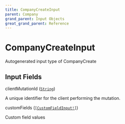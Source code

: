 ```yaml
---
title: CompanyCreateInput
parent: Company
grand_parent: Input Objects
great_grand_parent: Reference
---
```


<h1>CompanyCreateInput</h1>

Autogenerated input type of CompanyCreate

<h2>Input Fields</h2>

<div class="field-entry ">
  <span id="client_mutation_id" class="field-name anchored">clientMutationId (<code><a href="/docs/reference/scalar/string">String</a></code>)</span>

  <div class="description-wrapper">
   <p>A unique identifier for the client performing the mutation.</p>

  </div>
</div>

<div class="field-entry ">
  <span id="custom_fields" class="field-name anchored">customFields (<code><a href="/docs/reference/input_object/custom/custom_field_input">[CustomFieldInput!]</a></code>)</span>

  <div class="description-wrapper">
   <p>Custom field values</p>

  </div>
</div>

